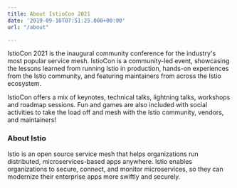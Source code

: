 ```yaml
---
title: About IstioCon 2021
date: '2019-09-10T07:51:25.000+00:00'
url: "/about"

---
```



IstioCon 2021 is the inaugural community conference for the industry's most popular service mesh. IstioCon is a community-led event, showcasing the lessons learned from running Istio in production, hands-on experiences from the Istio community, and featuring maintainers from across the Istio ecosystem. 

IstioCon offers a mix of keynotes, technical talks, lightning talks, workshops and roadmap sessions. Fun and games are also included with social activities to take the load off and mesh with the Istio community, vendors, and maintainers! 

### About Istio
Istio is an open source service mesh that helps organizations run distributed, microservices-based apps anywhere. Istio enables organizations to secure, connect, and monitor microservices, so they can modernize their enterprise apps more swiftly and securely.